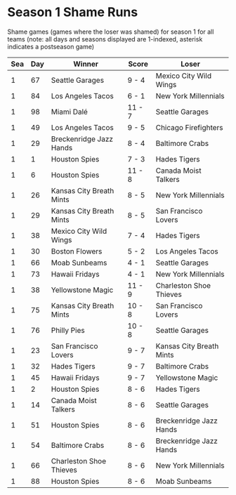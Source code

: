 # Season 1 Shame Runs



Shame games (games where the loser was shamed) for season 1 for all teams (note: all days and seasons displayed are 1-indexed, asterisk indicates a postseason game)


| Sea | Day | Winner | Score | Loser | 
| ------ |------ |------ |------ |------ |
| 1 | 67 | Seattle Garages | 9 - 4 | Mexico City Wild Wings | 
| 1 | 84 | Los Angeles Tacos | 6 - 1 | New York Millennials | 
| 1 | 98 | Miami Dalé | 11 - 7 | Seattle Garages | 
| 1 | 49 | Los Angeles Tacos | 9 - 5 | Chicago Firefighters | 
| 1 | 29 | Breckenridge Jazz Hands | 8 - 4 | Baltimore Crabs | 
| 1 | 1 | Houston Spies | 7 - 3 | Hades Tigers | 
| 1 | 6 | Houston Spies | 11 - 8 | Canada Moist Talkers | 
| 1 | 26 | Kansas City Breath Mints | 8 - 5 | New York Millennials | 
| 1 | 29 | Kansas City Breath Mints | 8 - 5 | San Francisco Lovers | 
| 1 | 38 | Mexico City Wild Wings | 7 - 4 | Hades Tigers | 
| 1 | 30 | Boston Flowers | 5 - 2 | Los Angeles Tacos | 
| 1 | 66 | Moab Sunbeams | 4 - 1 | Seattle Garages | 
| 1 | 73 | Hawaii Fridays | 4 - 1 | New York Millennials | 
| 1 | 38 | Yellowstone Magic | 11 - 9 | Charleston Shoe Thieves | 
| 1 | 75 | Kansas City Breath Mints | 10 - 8 | San Francisco Lovers | 
| 1 | 76 | Philly Pies | 10 - 8 | Seattle Garages | 
| 1 | 23 | San Francisco Lovers | 9 - 7 | Kansas City Breath Mints | 
| 1 | 32 | Hades Tigers | 9 - 7 | Baltimore Crabs | 
| 1 | 45 | Hawaii Fridays | 9 - 7 | Yellowstone Magic | 
| 1 | 2 | Houston Spies | 8 - 6 | Hades Tigers | 
| 1 | 14 | Canada Moist Talkers | 8 - 6 | Seattle Garages | 
| 1 | 51 | Houston Spies | 8 - 6 | Breckenridge Jazz Hands | 
| 1 | 54 | Baltimore Crabs | 8 - 6 | Breckenridge Jazz Hands | 
| 1 | 66 | Charleston Shoe Thieves | 8 - 6 | New York Millennials | 
| 1 | 88 | Houston Spies | 8 - 6 | Moab Sunbeams | 


